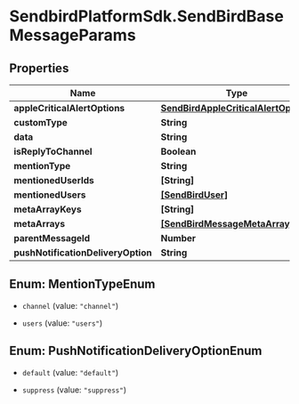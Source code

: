 # SendbirdPlatformSdk.SendBirdBaseMessageParams

## Properties

Name | Type | Description | Notes
------------ | ------------- | ------------- | -------------
**appleCriticalAlertOptions** | [**SendBirdAppleCriticalAlertOptions**](SendBirdAppleCriticalAlertOptions.md) |  | [optional] 
**customType** | **String** |  | [optional] 
**data** | **String** |  | [optional] 
**isReplyToChannel** | **Boolean** |  | [optional] 
**mentionType** | **String** |  | [optional] 
**mentionedUserIds** | **[String]** |  | [optional] 
**mentionedUsers** | [**[SendBirdUser]**](SendBirdUser.md) |  | [optional] 
**metaArrayKeys** | **[String]** |  | [optional] 
**metaArrays** | [**[SendBirdMessageMetaArray]**](SendBirdMessageMetaArray.md) |  | [optional] 
**parentMessageId** | **Number** |  | [optional] 
**pushNotificationDeliveryOption** | **String** |  | [optional] 



## Enum: MentionTypeEnum


* `channel` (value: `"channel"`)

* `users` (value: `"users"`)





## Enum: PushNotificationDeliveryOptionEnum


* `default` (value: `"default"`)

* `suppress` (value: `"suppress"`)





